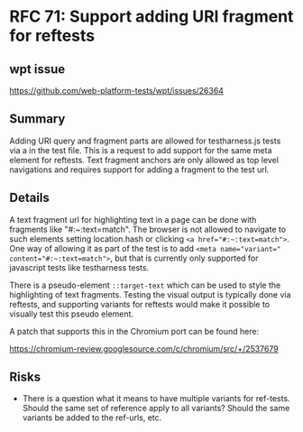 # RFC 71: Support adding URI fragment for reftests

## wpt issue

https://github.com/web-platform-tests/wpt/issues/26364

## Summary

Adding URI query and fragment parts are allowed for testharness.js tests via a
<meta name="variant"> in the test file. This is a request to add support for
the same meta element for reftests. Text fragment anchors are only allowed as
top level navigations and requires support for adding a fragment to the test
url.

## Details

A text fragment url for highlighting text in a page can be done with fragments
like "#:~:text=match". The browser is not allowed to navigate to such elements
setting location.hash or clicking `<a href="#:~:text=match">`. One way of
allowing it as part of the test is to add
`<meta name="variant=" content="#:~:text=match">`, but that is currently only
supported for javascript tests like testharness tests.

There is a pseudo-element `::target-text` which can be used to style the
highlighting of text fragments. Testing the visual output is typically done
via reftests, and supporting variants for reftests would make it possible to
visually test this pseudo element.

A patch that supports this in the Chromium port can be found here:

https://chromium-review.googlesource.com/c/chromium/src/+/2537679


## Risks

* There is a question what it means to have multiple variants for ref-tests.
  Should the same set of reference apply to all variants? Should the same
  variants be added to the ref-urls, etc.
